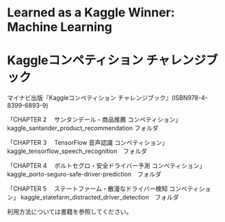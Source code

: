 # Learned as a Kaggle Winner: Machine Learning
# Kaggleコンペティション チャレンジブック


マイナビ出版『Kaggleコンペティション チャレンジブック』(ISBN978-4-8399-6893-9)


「CHAPTER 2 　サンタンデール・商品推薦 コンペティション」
kaggle_santander_product_recommendation フォルダ

「CHAPTER 3 　TensorFlow 音声認識 コンペティション」
kaggle_tensorflow_speech_recognition　フォルダ

「CHAPTER 4 　ポルトセグロ・安全ドライバー予測 コンペティション」
kaggle_porto-seguro-safe-driver-prediction　フォルダ

「CHAPTER 5 　ステートファーム・散漫なドライバー検知 コンペティション」
kaggle_statefarm_distracted_driver_detection　フォルダ

利用方法については書籍を参照してください。
